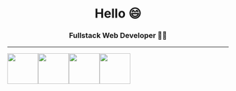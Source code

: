 

<h1 align="center">Hello 😄 </h1>
<h3 align="center">Fullstack Web Developer 🧑‍💻</h3>



<hr>
<img src="https://cdn.jsdelivr.net/gh/devicons/devicon/icons/typescript/typescript-original.svg" width="70" height="70"/><img src="https://cdn.jsdelivr.net/gh/devicons/devicon/icons/react/react-original.svg" width="70" height="70"/><img src="https://cdn.jsdelivr.net/gh/devicons/devicon/icons/angularjs/angularjs-original.svg" width="70" height="70"/><img src="https://cdn.jsdelivr.net/gh/devicons/devicon/icons/nestjs/nestjs-plain.svg" width="70" height="70"/>
          
          
          
          
          
          
          
